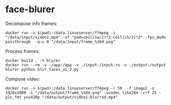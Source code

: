 # face-blurer


Decompose info frames:
```
docker run -v $(pwd):/data linuxserver/ffmpeg -i "/data/input/video1.mp4" -vf "pad=ceil(iw/2)*2:ceil(ih/2)*2" -fps_mode passthrough  -q:v 0 "/data/input/frame_%10d.png"
```

Process frames:
```
docker build . -t blurer 
docker run --rm -v ./app:/app -v ./input:/input:ro -v ./output:/output blurer python blur_faces_ai_2.py
```

Compose video:
```
docker run -v $(pwd):/data linuxserver/ffmpeg -r 50  -f image2 -s 1920x1080 -i "/data/output/frame_%10d.png" -vcodec libx264 -crf 25 -pix_fmt yuv420p "/data/output/video1-blurred.mp4"
```